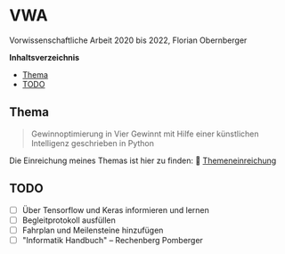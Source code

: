 # VWA

Vorwissenschaftliche Arbeit 2020 bis 2022, Florian Obernberger

**Inhaltsverzeichnis**

- [Thema](#thema)
- [TODO](#todo)

## Thema

> Gewinnoptimierung in Vier Gewinnt mit Hilfe einer künstlichen
> Intelligenz geschrieben in Python

Die Einreichung meines Themas ist hier zu finden:
:link: [Themeneinreichung](../main/thema.md)

## TODO

- [ ] Über Tensorflow und Keras informieren und lernen
- [ ] Begleitprotokoll ausfüllen
- [ ] Fahrplan und Meilensteine hinzufügen
- [ ] "Informatik Handbuch" – Rechenberg Pomberger

